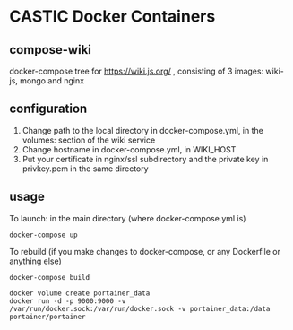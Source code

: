 # CASTIC Docker Containers

## compose-wiki

docker-compose tree for https://wiki.js.org/ , consisting of 3 images: wiki-js, mongo and nginx

## configuration

1. Change path to the local directory in docker-compose.yml, in the volumes: section of the wiki service
1. Change hostname in docker-compose.yml, in WIKI_HOST
1. Put your certificate in nginx/ssl subdirectory and the private key in privkey.pem in the same directory

## usage

To launch: in the main directory (where docker-compose.yml is)

`docker-compose up`

To rebuild (if you make changes to docker-compose, or any Dockerfile or anything else)

`docker-compose build`

``` docker
docker volume create portainer_data
docker run -d -p 9000:9000 -v /var/run/docker.sock:/var/run/docker.sock -v portainer_data:/data portainer/portainer
```